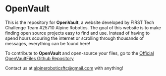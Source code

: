 # OpenVault

This is the repository for **OpenVault**, a website developed by FIRST Tech Challenge Team #25710 Alpine Robotics.
The goal of this website is to make finding open source projects easy to find and use. Instead of having to spend 
hours scouring the internet or scrolling through thousands of messages, everything can be found here!

To contribute to **OpenVault** and open-source your files, go to the <a href="https://github.com/AlpineRobotics25710/OpenVaultFiles">Official OpenVaultFiles Github Repository</a>

Contact us at <a href="mailto:alpineroboticsftc@gmail.com">alpineroboticsftc@gmail.com</a> with anything!
